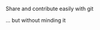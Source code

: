 
<div class="has-text-centered">

  <p class="is-size-4 has-text-weight-bold mb-2">
    Share and contribute easily with git
  </p>

  <p class="is-italic">
    ... but without minding it
  </p>

</div>

<!-- GITRIBUTE - contribute with GIT ...but without minding it-->
<!--  ... but without having to use Github or Gitlab  -->
